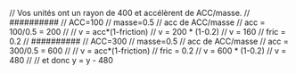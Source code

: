 
  // Vos unités ont un rayon de 400 et accélèrent de ACC/masse.
  // ##########
  // ACC=100
  // masse=0.5
  // acc de ACC/masse
  // acc = 100/0.5 = 200
  //
  // v = acc*(1-friction)
  // v = 200 * (1-0.2)
  // v = 160
  // fric = 0.2
  // ##########
  // ACC=300
  // masse=0.5
  // acc de ACC/masse
  // acc = 300/0.5 = 600
  //
  // v = acc*(1-friction)
  // fric = 0.2
  // v = 600 * (1-0.2)
  // v = 480
  //
  // et donc y = y - 480

